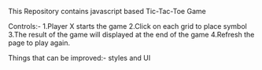 
This Repository contains javascript based Tic-Tac-Toe Game

Controls:-
1.Player X starts the game
2.Click on each grid to place symbol
3.The result of the game will displayed at the end of the game
4.Refresh the page to play again.

Things that can be improved:-
styles and UI
